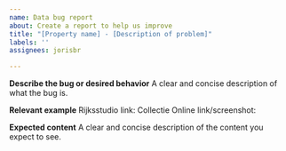 ```yaml
---
name: Data bug report
about: Create a report to help us improve
title: "[Property name] - [Description of problem]"
labels: ''
assignees: jorisbr

---
```


**Describe the bug or desired behavior**
A clear and concise description of what the bug is.

**Relevant example**
Rijksstudio link:
Collectie Online link/screenshot:

**Expected content**
A clear and concise description of the content you expect to see.
